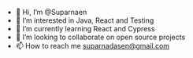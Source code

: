 - 👋 Hi, I’m @Suparnaen
- 👀 I’m interested in Java, React and Testing
- 🌱 I’m currently learning React and Cypress
- 💞️ I’m looking to collaborate on open source projects
- 📫 How to reach me suparnadasen@gmail.com

<!---
Suparnaen/Suparnaen is a ✨ special ✨ repository because its `README.md` (this file) appears on your GitHub profile.
You can click the Preview link to take a look at your changes.
--->
